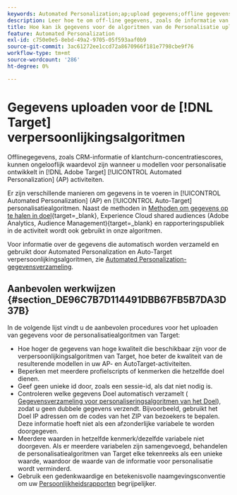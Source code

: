 ```yaml
---
keywords: Automated Personalization;ap;upload gegevens;offline gegevens;personalisatiealgoritme;auto target;autoTarget;best practices
description: Leer hoe te om off-line gegevens, zoals de informatie van CRM te uploaden wanneer het bouwen van verpersoonlijkingsmodellen in Adobe [!DNL Target] Automated Personalization (AP)-activiteiten.
title: Hoe kan ik gegevens voor de algoritmen van de Personalisatie uploaden?
feature: Automated Personalization
exl-id: c750e0e5-8ebd-49a2-9705-05f593aaf0b9
source-git-commit: 3ac61272ee1ccd72a8670966f181e7798cbe9f76
workflow-type: tm+mt
source-wordcount: '286'
ht-degree: 0%

---
```


# Gegevens uploaden voor de [!DNL Target] verpersoonlijkingsalgoritmen

Offlinegegevens, zoals CRM-informatie of klantchurn-concentratiescores, kunnen ongelooflijk waardevol zijn wanneer u modellen voor personalisatie ontwikkelt in [!DNL Adobe Target] [!UICONTROL Automated Personalization] (AP) activiteiten.

Er zijn verschillende manieren om gegevens in te voeren in [!UICONTROL Automated Personalization] (AP) en [!UICONTROL Auto-Target] personalisatiealgoritmen. Naast de methoden in [Methoden om gegevens op te halen in doel](https://developer.adobe.com/target/before-implement/methods-to-get-data-into-target/methods-to-get-data-into-target/){target=_blank}, Experience Cloud shared audiences (Adobe Analytics, Audience Management){target=_blank} en rapporteringspubliek in de activiteit wordt ook gebruikt in onze algoritmen.

Voor informatie over de gegevens die automatisch worden verzameld en gebruikt door Automated Personalization en Auto-Target verpersoonlijkingsalgoritmen, zie [Automated Personalization-gegevensverzameling](/help/main/c-activities/t-automated-personalization/ap-data.md).

## Aanbevolen werkwijzen {#section_DE96C7B7D114491DBB67FB5B7DA3D37B}

In de volgende lijst vindt u de aanbevolen procedures voor het uploaden van gegevens voor de personalisatiealgoritmen van Target:

* Hoe hoger de gegevens van hoge kwaliteit die beschikbaar zijn voor de verpersoonlijkingsalgoritmen van Target, hoe beter de kwaliteit van de resulterende modellen in uw AP- en AutoTarget-activiteiten.
* Beperken met meerdere profielscripts of kenmerken die hetzelfde doel dienen.
* Geef geen unieke id door, zoals een sessie-id, als dat niet nodig is.
* Controleren welke gegevens Doel automatisch verzamelt ( [Gegevensverzameling voor personaliseringsalgoritmen van het Doel](/help/main/c-activities/t-automated-personalization/ap-data.md)), zodat u geen dubbele gegevens verzendt. Bijvoorbeeld, gebruikt het Doel IP adressen om de codes van het ZIP van bezoekers te bepalen. Deze informatie hoeft niet als een afzonderlijke variabele te worden doorgegeven.
* Meerdere waarden in hetzelfde kenmerk/dezelfde variabele niet doorgeven. Als er meerdere variabelen zijn samengevoegd, behandelen de personalisatiealgoritmen van Target elke tekenreeks als een unieke waarde, waardoor de waarde van de informatie voor personalisatie wordt verminderd.
* Gebruik een gedenkwaardige en betekenisvolle naamgevingsconventie om uw [Persoonlijkheidsrapporten](/help/main/c-reports/c-personalization-insights-reports/personalization-insights-reports.md#concept_A897070E1EDC403EB84CFB7A6ECAD767) begrijpelijker.
